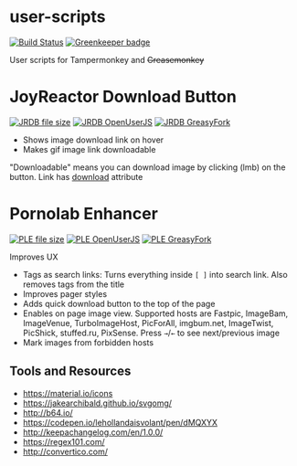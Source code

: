 # user-scripts
[![Build Status][travis-image]][travis-url] [![Greenkeeper badge][greenkeeper-image]][greenkeeper-url]

User scripts for Tampermonkey and ~~Greasemonkey~~

# JoyReactor Download Button 
[![JRDB file size][jrdb-size]][jrdb-url] [![JRDB OpenUserJS][open-user-js-image]][jrdb-open-user-js-url] [![JRDB GreasyFork][greasy-fork-image]][jrdb-greasy-fork-url]
- Shows image download link on hover
- Makes gif image link downloadable

"Downloadable" means you can download image by clicking (lmb) on the button. Link has [download](https://caniuse.com/#feat=download) attribute

# Pornolab Enhancer 
[![PLE file size][ple-size]][ple-url] [![PLE OpenUserJS][open-user-js-image]][ple-open-user-js-url] [![PLE GreasyFork][greasy-fork-image]][ple-greasy-fork-url]

Improves UX
- Tags as search links: Turns everything inside `[ ]` into search link. Also removes tags from the title
- Improves pager styles
- Adds quick download button to the top of the page
- Enables on page image view. Supported hosts are Fastpic, ImageBam, ImageVenue, TurboImageHost, PicForAll, imgbum.net, ImageTwist, PicShick, stuffed.ru, PixSense. Press `→`/`←` to see next/previous image
- Mark images from forbidden hosts

## Tools and Resources

- https://material.io/icons
- https://jakearchibald.github.io/svgomg/
- http://b64.io/
- https://codepen.io/lehollandaisvolant/pen/dMQXYX
- http://keepachangelog.com/en/1.0.0/
- https://regex101.com/
- http://convertico.com/

[travis-image]: https://travis-ci.org/shikiyoku/user-scripts.svg?branch=master
[travis-url]: https://travis-ci.org/shikiyoku/user-scripts

[greenkeeper-image]: https://badges.greenkeeper.io/shikiyoku/user-scripts.svg
[greenkeeper-url]: https://greenkeeper.io/

[jrdb-size]: https://img.shields.io/github/size/shikiyoku/user-scripts/dist/joyreactor-download-button.user.js.svg
[jrdb-url]: https://github.com/shikiyoku/user-scripts/raw/master/dist/joyreactor-download-button.user.js

[ple-size]: https://img.shields.io/github/size/shikiyoku/user-scripts/dist/pornolab-enhancer.user.js.svg
[ple-url]: https://github.com/shikiyoku/user-scripts/raw/master/dist/pornolab-enhancer.user.js

[open-user-js-image]: https://img.shields.io/badge/OpenUserJS-install-304051.svg
[greasy-fork-image]: https://img.shields.io/badge/Greasy%20Fork-install-690001.svg

[jrdb-open-user-js-url]: https://openuserjs.org/scripts/shikiyoku/JoyReactor_Download_Button
[jrdb-greasy-fork-url]: https://greasyfork.org/en/scripts/35272-joyreactor-download-button

[ple-open-user-js-url]: https://openuserjs.org/scripts/shikiyoku/Pornolab_Enhancer
[ple-greasy-fork-url]: https://greasyfork.org/en/scripts/35355-pornolab-enhancer
